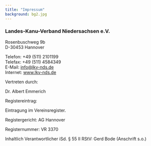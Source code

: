 ```yaml
---
title: "Impressum"
background: bg2.jpg
---
```


### Landes-Kanu-Verband Niedersachsen e.V.
Rosenbuschweg 9b  
D-30453 Hannover


Telefon: +49 (511) 2101199  
Telefax: +49 (511) 4584349  
E-Mail: info@lkv-nds.de  
Internet: www.lkv-nds.de

Vertreten durch:

Dr. Albert Emmerich

Registereintrag:

Eintragung im Vereinsregister.

Registergericht: AG Hannover

Registernummer: VR 3370

Inhaltlich Verantwortlicher iSd. § 55 II RStV:
Gerd Bode (Anschrift s.o.)


